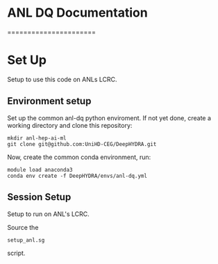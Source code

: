 # ANL DQ Documentation
======================

# Set Up
Setup to use this code on ANLs LCRC.

## Environment setup
Set up the common anl-dq python enviroment. If not yet done, create a working directory and clone this repository:
```
mkdir anl-hep-ai-ml
git clone git@github.com:UniHD-CEG/DeepHYDRA.git
``` 

Now, create the common conda environment, run:
```
module load anaconda3
conda env create -f DeepHYDRA/envs/anl-dq.yml
```

## Session Setup
Setup to run on ANL's LCRC. 

Source the 
```
setup_anl.sg
``` 
script. 
